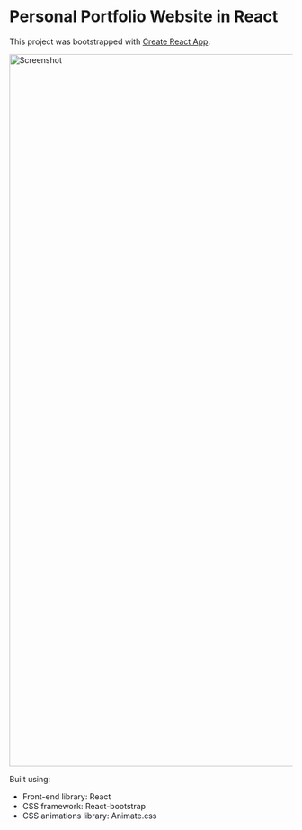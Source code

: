 # Personal Portfolio Website in React

This project was bootstrapped with [Create React App](https://github.com/facebook/create-react-app).

<img width="1266" alt="Screenshot" src="https://user-images.githubusercontent.com/53625462/195006111-d6b19820-0579-4da7-a0c4-4a876a9a156e.PNG">

Built using:

- Front-end library: React
- CSS framework: React-bootstrap
- CSS animations library: Animate.css